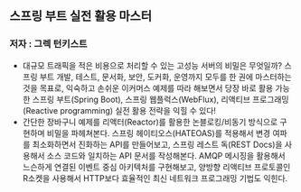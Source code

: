 ## 스프링 부트 실전 활용 마스터
### 저자 : 그렉 턴키스트
- 대규모 트래픽을 적은 비용으로 처리할 수 있는 고성능 서버의 비밀은 무엇일까? 스프링 부트 개발, 테스트, 문서화, 보안, 도커화, 운영까지 모두를 한 권에 마스터하는 것을 목표로, 익숙하고 손쉬운 이커머스 예제를 따라 해보면서 당장 바로 활용 가능한 스프링 부트(Spring Boot), 스프링 웹플럭스(WebFlux), 리액티브 프로그래밍(Reactive programming) 실전 활용 전략을 익힐 수 있다!
- 간단한 장바구니 예제를 리액터(Reactor)를 활용한 논블로킹/비동기 방식으로 구현하며 비밀을 파헤쳐본다. 스프링 헤이티오스(HATEOAS)를 적용해서 변경 여파를 최소화하면서 진화하는 API를 만들어보고, 스프링 레스트 독(REST Docs)을 사용해서 소스 코드와 일치하는 API 문서를 작성해본다. AMQP 메시징을 활용해서 느슨하게 연결된 이벤트 중심 아키텍처를 구현해보고, 양방향 리액티브 프로토콜인 R소켓을 사용해서 HTTP보다 효율적인 최신 네트워크 프로그래밍 기법도 익힌다.

